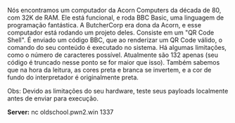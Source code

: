 
Nós encontramos um computador da Acorn Computers da década de 80, com 32K de RAM. Ele está funcional, e roda BBC Basic, uma linguagem de programação fantástica. A ButcherCorp era dona da Acorn, e esse computador está rodando um projeto deles. Consiste em um "QR Code Shell". É enviado um código BBC, que ao renderizar um QR Code válido, o comando do seu conteúdo é executado no sistema. Há algumas limitações, como o número de caracteres possível. Atualmente são 132 apenas (seu código é truncado nesse ponto se for maior que isso). Também sabemos que na hora da leitura, as cores preta e branca se invertem, e a cor de fundo do interpretador é originalmente preta.

Obs: Devido as limitações do seu hardware, teste seus payloads localmente antes de enviar para execução.

**Server:** nc oldschool.pwn2.win 1337
